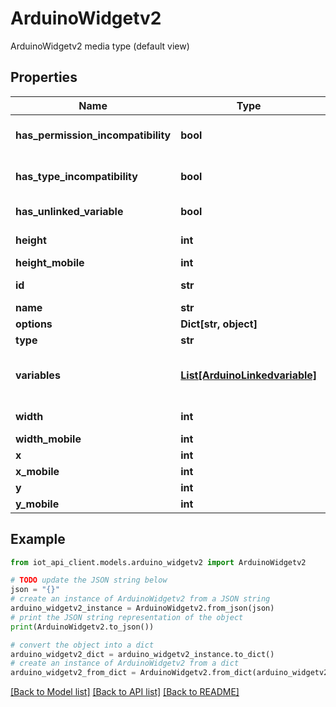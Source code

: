 # ArduinoWidgetv2

ArduinoWidgetv2 media type (default view)

## Properties

Name | Type | Description | Notes
------------ | ------------- | ------------- | -------------
**has_permission_incompatibility** | **bool** | True if the linked variables permissions are incompatible with the widget | [optional] 
**has_type_incompatibility** | **bool** | True if the linked variables types are incompatible with the widget | [optional] 
**has_unlinked_variable** | **bool** | If it&#39;s true the widget is linked to a soft-deleted variable | [optional] 
**height** | **int** | Widget current height for desktop | 
**height_mobile** | **int** | Widget current height for mobile | [optional] 
**id** | **str** | The UUID of the widget, set by client | 
**name** | **str** | The name of the widget | [optional] 
**options** | **Dict[str, object]** | Widget options | 
**type** | **str** | The type of the widget | 
**variables** | [**List[ArduinoLinkedvariable]**](ArduinoLinkedvariable.md) | ArduinoLinkedvariableCollection is the media type for an array of ArduinoLinkedvariable (default view) | [optional] 
**width** | **int** | Widget current width for desktop | 
**width_mobile** | **int** | Widget current width for mobile | [optional] 
**x** | **int** | Widget x position for desktop | 
**x_mobile** | **int** | Widget x position for mobile | [optional] 
**y** | **int** | Widget y position for desktop | 
**y_mobile** | **int** | Widget y position for mobile | [optional] 

## Example

```python
from iot_api_client.models.arduino_widgetv2 import ArduinoWidgetv2

# TODO update the JSON string below
json = "{}"
# create an instance of ArduinoWidgetv2 from a JSON string
arduino_widgetv2_instance = ArduinoWidgetv2.from_json(json)
# print the JSON string representation of the object
print(ArduinoWidgetv2.to_json())

# convert the object into a dict
arduino_widgetv2_dict = arduino_widgetv2_instance.to_dict()
# create an instance of ArduinoWidgetv2 from a dict
arduino_widgetv2_from_dict = ArduinoWidgetv2.from_dict(arduino_widgetv2_dict)
```
[[Back to Model list]](../README.md#documentation-for-models) [[Back to API list]](../README.md#documentation-for-api-endpoints) [[Back to README]](../README.md)


